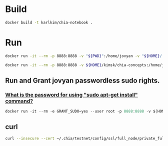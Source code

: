 # Build
```sh
docker build -t karlkim/chia-notebook .
```

# Run
```sh
docker run -it --rm -p 8888:8888 -v "${PWD}":/home/jovyan -v "${HOME}/.chia/testnet":/home/jovyan/.chia/testnet karlkim/chia-notebook
```

```sh
docker run -it --rm -p 8888:8888 -v ${HOME}/kimsk/chia-concepts:/home/jovyan -v ${HOME}/.chia/testnet:/home/jovyan/.chia/testnet karlkim/chia-notebook
```

## Run and Grant jovyan passwordless sudo rights.
### [What is the password for using "sudo apt-get install" command?](https://github.com/jupyter/docker-stacks/issues/949)
```h
docker run -it --rm -e GRANT_SUDO=yes --user root -p 8888:8888 -v ${HOME}/kimsk/chia-concepts:/home/jovyan -v ${HOME}/.chia/testnet:/home/jovyan/.chia/testnet karlkim/chia-notebook
```

## curl

```sh
curl --insecure --cert ~/.chia/testnet/config/ssl/full_node/private_full_node.crt --key ~/.chia/testnet/config/ssl/full_node/private_full_node.key -d '{}' -H "Content-Type: application/json" -X POST https://host.docker.internal:8555/get_network_info
```
